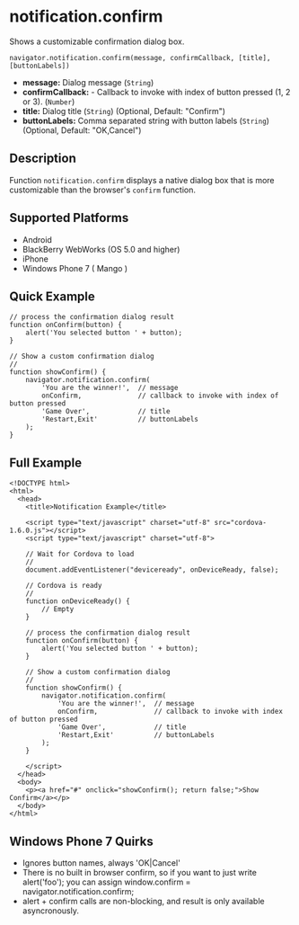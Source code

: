 notification.confirm
====================

Shows a customizable confirmation dialog box.

    navigator.notification.confirm(message, confirmCallback, [title], [buttonLabels])

- __message:__ Dialog message (`String`)
- __confirmCallback:__ - Callback to invoke with index of button pressed (1, 2 or 3). (`Number`)
- __title:__ Dialog title (`String`) (Optional, Default: "Confirm")
- __buttonLabels:__ Comma separated string with button labels (`String`) (Optional, Default: "OK,Cancel")
    
Description
-----------

Function `notification.confirm` displays a native dialog box that is more customizable than the browser's `confirm` function.

Supported Platforms
-------------------

- Android
- BlackBerry WebWorks (OS 5.0 and higher)
- iPhone
- Windows Phone 7 ( Mango )

Quick Example
-------------

	// process the confirmation dialog result
	function onConfirm(button) {
		alert('You selected button ' + button);
	}

    // Show a custom confirmation dialog
    //
    function showConfirm() {
        navigator.notification.confirm(
	        'You are the winner!',  // message
			onConfirm,				// callback to invoke with index of button pressed
	        'Game Over',            // title
	        'Restart,Exit'          // buttonLabels
        );
    }
        
Full Example
------------

    <!DOCTYPE html>
    <html>
      <head>
        <title>Notification Example</title>

        <script type="text/javascript" charset="utf-8" src="cordova-1.6.0.js"></script>
        <script type="text/javascript" charset="utf-8">

        // Wait for Cordova to load
        //
        document.addEventListener("deviceready", onDeviceReady, false);

        // Cordova is ready
        //
        function onDeviceReady() {
            // Empty
        }
    
		// process the confirmation dialog result
		function onConfirm(button) {
			alert('You selected button ' + button);
		}

        // Show a custom confirmation dialog
        //
        function showConfirm() {
            navigator.notification.confirm(
		        'You are the winner!',  // message
				onConfirm,				// callback to invoke with index of button pressed
		        'Game Over',            // title
		        'Restart,Exit'          // buttonLabels
            );
        }
    
        </script>
      </head>
      <body>
        <p><a href="#" onclick="showConfirm(); return false;">Show Confirm</a></p>
      </body>
    </html>

Windows Phone 7 Quirks
-------------

- Ignores button names, always 'OK|Cancel'
- There is no built in browser confirm, so if you want to just write alert('foo'); you can assign window.confirm = navigator.notification.confirm;
- alert + confirm calls are non-blocking, and result is only available asyncronously.